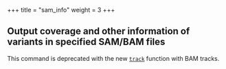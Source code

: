 
+++
title = "sam_info"
weight = 3
+++


## Output coverage and other information of variants in specified SAM/BAM files



This command is deprecated with the new [`track`][1] function with BAM tracks.

 [1]: /vat-docs/documentation/vtools_commands/track/